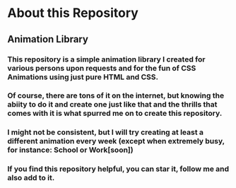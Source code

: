 # About this Repository

## Animation Library

### This repository is a simple animation library I created for various persons upon requests and for the fun of CSS Animations using just pure HTML and CSS.


### Of course, there are tons of it on the internet, but knowing the abiity to do it and create one just like that and the thrills that comes with it is what spurred me on to create this repository.

### I might not be consistent, but I will try creating at least a different animation every week (except when extremely busy, for instance: School or Work[soon])

### If you find this repository helpful, you can star it, follow me and also add to it.